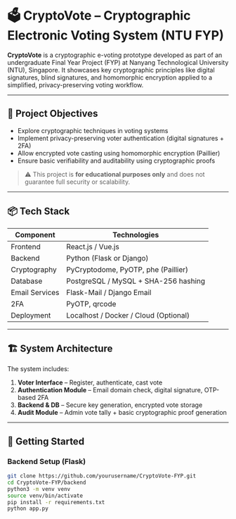 # 🗳️ CryptoVote – Cryptographic Electronic Voting System (NTU FYP)

**CryptoVote** is a cryptographic e-voting prototype developed as part of an undergraduate Final Year Project (FYP) at Nanyang Technological University (NTU), Singapore. It showcases key cryptographic principles like digital signatures, blind signatures, and homomorphic encryption applied to a simplified, privacy-preserving voting workflow.

---

## 🎯 Project Objectives

- Explore cryptographic techniques in voting systems
- Implement privacy-preserving voter authentication (digital signatures + 2FA)
- Allow encrypted vote casting using homomorphic encryption (Paillier)
- Ensure basic verifiability and auditability using cryptographic proofs

> ⚠️ This project is **for educational purposes only** and does not guarantee full security or scalability.

---

## 📦 Tech Stack

| Component       | Technologies                          |
|----------------|---------------------------------------|
| Frontend        | React.js / Vue.js                     |
| Backend         | Python (Flask or Django)              |
| Cryptography    | PyCryptodome, PyOTP, phe (Paillier)   |
| Database        | PostgreSQL / MySQL + SHA-256 hashing  |
| Email Services  | Flask-Mail / Django Email             |
| 2FA             | PyOTP, qrcode                         |
| Deployment      | Localhost / Docker / Cloud (Optional) |

---

## 🏗️ System Architecture

The system includes:

1. **Voter Interface** – Register, authenticate, cast vote
2. **Authentication Module** – Email domain check, digital signature, OTP-based 2FA
3. **Backend & DB** – Secure key generation, encrypted vote storage
4. **Audit Module** – Admin vote tally + basic cryptographic proof generation

---

## 🚀 Getting Started

### Backend Setup (Flask)
```bash
git clone https://github.com/yourusername/CryptoVote-FYP.git
cd CryptoVote-FYP/backend
python3 -m venv venv
source venv/bin/activate
pip install -r requirements.txt
python app.py
